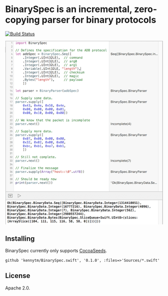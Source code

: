 BinarySpec is an incremental, zero-copying parser for binary protocols
======================================================================

[![Build Status](https://travis-ci.org/kennytm/BinarySpec.swift.svg?branch=master)](https://travis-ci.org/kennytm/BinarySpec.swift)

![Sample code for BinarySpec](Playground.png)

Installing
----------

BinarySpec currently only supports [CocoaSeeds](https://github.com/devxoul/CocoaSeeds).

    github 'kennytm/BinarySpec.swift', '0.1.0', :files=>'Sources/*.swift'

License
-------

Apache 2.0.

